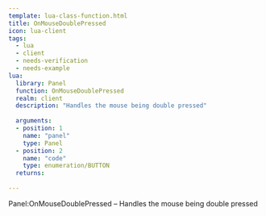 ```yaml
---
template: lua-class-function.html
title: OnMouseDoublePressed
icon: lua-client
tags:
  - lua
  - client
  - needs-verification
  - needs-example
lua:
  library: Panel
  function: OnMouseDoublePressed
  realm: client
  description: "Handles the mouse being double pressed"
  
  arguments:
  - position: 1
    name: "panel"
    type: Panel
  - position: 2
    name: "code"
    type: enumeration/BUTTON
  returns:
    
---
```


<div class="lua__search__keywords">
Panel:OnMouseDoublePressed &#x2013; Handles the mouse being double pressed
</div>
